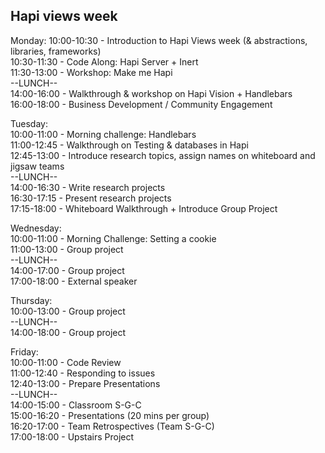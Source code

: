 ## Hapi views week

Monday:
10:00-10:30 - Introduction to Hapi Views week (& abstractions, libraries, frameworks)  
10:30-11:30 - Code Along: Hapi Server + Inert  
11:30-13:00 - Workshop: Make me Hapi  
--LUNCH--  
14:00-16:00 - Walkthrough & workshop on Hapi Vision + Handlebars  
16:00-18:00 - Business Development / Community Engagement  

Tuesday:  
10:00-11:00 - Morning challenge: Handlebars  
11:00-12:45 - Walkthrough on Testing & databases in Hapi  
12:45-13:00 - Introduce research topics, assign names on whiteboard and jigsaw teams  
--LUNCH--  
14:00-16:30 - Write research projects  
16:30-17:15 - Present research projects  
17:15-18:00 - Whiteboard Walkthrough + Introduce Group Project  

Wednesday:  
10:00-11:00 - Morning Challenge: Setting a cookie  
11:00-13:00 - Group project  
--LUNCH--  
14:00-17:00 - Group project  
17:00-18:00 - External speaker  

Thursday:  
10:00-13:00 - Group project  
--LUNCH--  
14:00-18:00 - Group project  

Friday:  
10:00-11:00 - Code Review  
11:00-12:40 - Responding to issues  
12:40-13:00 - Prepare Presentations  
--LUNCH--  
14:00-15:00 - Classroom S-G-C  
15:00-16:20 - Presentations (20 mins per group)  
16:20-17:00 - Team Retrospectives (Team S-G-C)  
17:00-18:00 - Upstairs Project  
